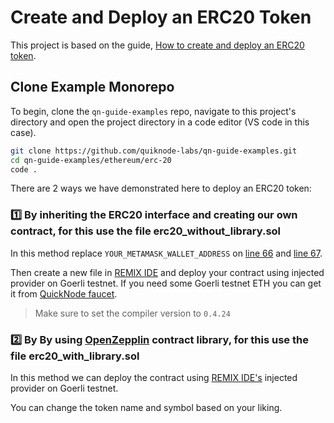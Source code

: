 # Create and Deploy an ERC20 Token

This project is based on the guide, [How to create and deploy an ERC20 token](https://www.quicknode.com/guides/smart-contract-development/how-to-create-and-deploy-an-erc20-token?utm_source=githubscaffolds&utm_campaign=erc20).

## Clone Example Monorepo

To begin, clone the `qn-guide-examples` repo, navigate to this project's directory and open the project directory in a code editor (VS code in this case).

```bash
git clone https://github.com/quiknode-labs/qn-guide-examples.git
cd qn-guide-examples/ethereum/erc-20
code .
```

There are 2 ways we have demonstrated here to deploy an ERC20 token: 
### 1️⃣ By inheriting the ERC20 interface and creating our own contract, for this use the file **erc20_without_library.sol**

In this method replace `YOUR_METAMASK_WALLET_ADDRESS` on [line 66](https://github.com/quiknode-labs/qn-guide-examples/blob/main/ethereum/erc-20/erc20_without_library.sol#L66) and [line 67](https://github.com/quiknode-labs/qn-guide-examples/blob/main/ethereum/erc-20/erc20_without_library.sol#L67).

Then create a new file in [REMIX IDE](https://remix.ethereum.org/) and deploy your contract using injected provider on Goerli testnet. If you need some Goerli testnet ETH you can get it from [QuickNode faucet](https://faucet.quicknode.com?utm_source=githubscaffolds&utm_campaign=erc20).

> Make sure to set the compiler version to `0.4.24`

### 2️⃣ By By using [OpenZepplin](https://docs.openzeppelin.com/contracts/4.x/) contract library, for this use the file **erc20_with_library.sol**

In this method we can deploy the contract using [REMIX IDE's](https://remix.ethereum.org/) injected provider on Goerli testnet. 

You can change the token name and symbol based on your liking.
